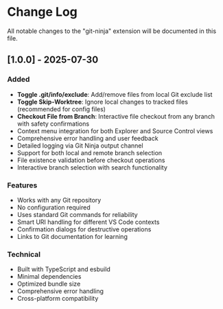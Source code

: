 # Change Log

All notable changes to the "git-ninja" extension will be documented in this file.

## [1.0.0] - 2025-07-30

### Added
- **Toggle .git/info/exclude**: Add/remove files from local Git exclude list
- **Toggle Skip-Worktree**: Ignore local changes to tracked files (recommended for config files)
- **Checkout File from Branch**: Interactive file checkout from any branch with safety confirmations
- Context menu integration for both Explorer and Source Control views
- Comprehensive error handling and user feedback
- Detailed logging via Git Ninja output channel
- Support for both local and remote branch selection
- File existence validation before checkout operations
- Interactive branch selection with search functionality

### Features
- Works with any Git repository
- No configuration required
- Uses standard Git commands for reliability
- Smart URI handling for different VS Code contexts
- Confirmation dialogs for destructive operations
- Links to Git documentation for learning

### Technical
- Built with TypeScript and esbuild
- Minimal dependencies
- Optimized bundle size
- Comprehensive error handling
- Cross-platform compatibility